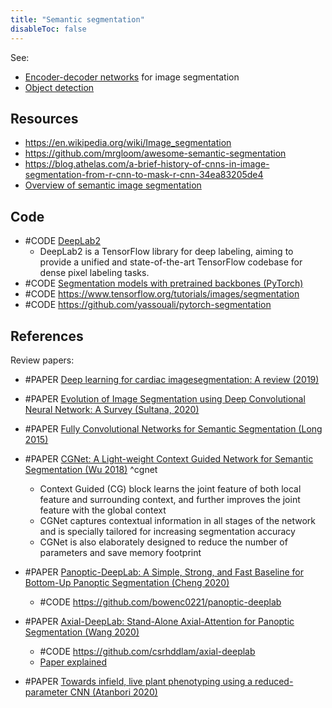 ```yaml
---
title: "Semantic segmentation"
disableToc: false 
---
```


See:
- [Encoder-decoder networks](AI/Deep%20learning/Encoder-decoder%20networks.md) for image segmentation
- [Object detection](AI/Computer%20Vision/Object%20detection.md)

## Resources
- https://en.wikipedia.org/wiki/Image_segmentation
- https://github.com/mrgloom/awesome-semantic-segmentation
- https://blog.athelas.com/a-brief-history-of-cnns-in-image-segmentation-from-r-cnn-to-mask-r-cnn-34ea83205de4
- [Overview of semantic image segmentation](https://www.jeremyjordan.me/semantic-segmentation/)

## Code
- #CODE [DeepLab2](https://github.com/google-research/deeplab2)
	- DeepLab2 is a TensorFlow library for deep labeling, aiming to provide a unified and state-of-the-art TensorFlow codebase for dense pixel labeling tasks.
- #CODE [Segmentation models with pretrained backbones (PyTorch)](https://github.com/qubvel/segmentation_models)
- #CODE https://www.tensorflow.org/tutorials/images/segmentation
- #CODE https://github.com/yassouali/pytorch-segmentation

## References
Review papers:
- #PAPER [Deep learning for cardiac imagesegmentation: A review (2019)](https://arxiv.org/abs/1911.03723)
- #PAPER [Evolution of Image Segmentation using Deep Convolutional Neural Network: A Survey (Sultana, 2020)](https://arxiv.org/abs/2001.0407430)

- #PAPER [Fully Convolutional Networks for Semantic Segmentation (Long 2015)](https://arxiv.org/abs/1411.4038)
- #PAPER [CGNet: A Light-weight Context Guided Network for Semantic Segmentation (Wu 2018)](https://arxiv.org/abs/1811.08201) ^cgnet
	- Context Guided (CG) block learns the joint feature of both local feature and surrounding context, and further improves the joint feature with the global context
	- CGNet captures contextual information in all stages of the network and is specially tailored for increasing segmentation accuracy 
	- CGNet is also elaborately designed to reduce the number of parameters and save memory footprint
- #PAPER [Panoptic-DeepLab: A Simple, Strong, and Fast Baseline for Bottom-Up Panoptic Segmentation (Cheng 2020)](https://arxiv.org/abs/1911.10194)
	- #CODE https://github.com/bowenc0221/panoptic-deeplab
- #PAPER [Axial-DeepLab: Stand-Alone Axial-Attention for Panoptic Segmentation (Wang 2020)](https://arxiv.org/abs/2003.07853)
	- #CODE https://github.com/csrhddlam/axial-deeplab
	- [Paper explained](https://www.youtube.com/watch?v=hv3UO3G0Ofo)
- #PAPER [Towards infield, live plant phenotyping using a reduced-parameter CNN (Atanbori 2020)](https://link.springer.com/article/10.1007%2Fs00138-019-01051-7)